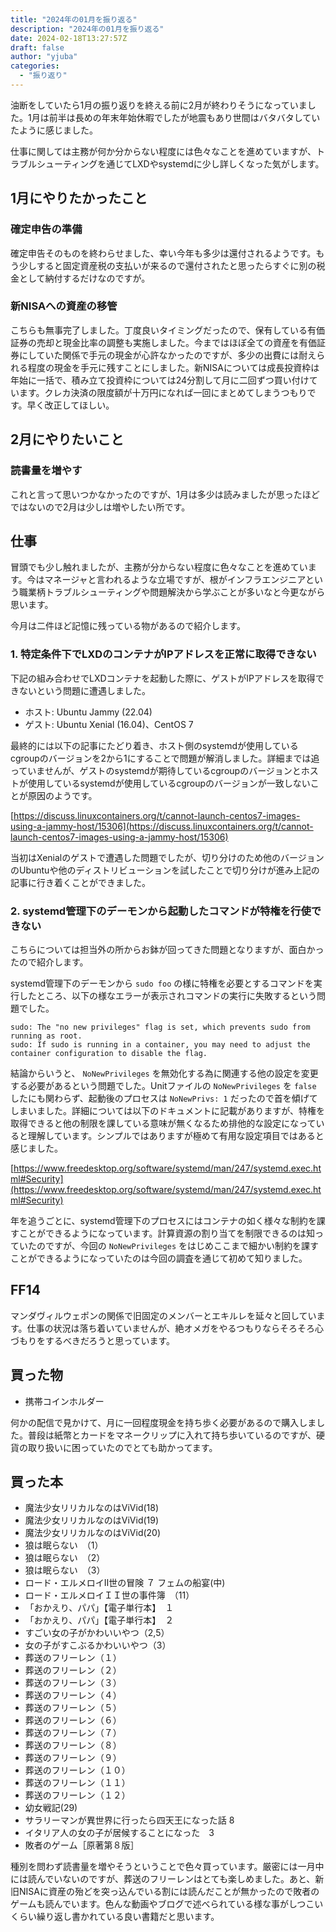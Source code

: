 ```yaml
---
title: "2024年の01月を振り返る"
description: "2024年の01月を振り返る"
date: 2024-02-18T13:27:57Z
draft: false
author: "yjuba"
categories:
  - "振り返り"
---
```


油断をしていたら1月の振り返りを終える前に2月が終わりそうになっていました。1月は前半は長めの年末年始休暇でしたが地震もあり世間はバタバタしていたように感じました。

仕事に関しては主務が何か分からない程度には色々なことを進めていますが、トラブルシューティングを通じてLXDやsystemdに少し詳しくなった気がします。

## 1月にやりたかったこと

### 確定申告の準備
確定申告そのものを終わらせました、幸い今年も多少は還付されるようです。もう少しすると固定資産税の支払いが来るので還付されたと思ったらすぐに別の税金として納付するだけなのですが。

### 新NISAへの資産の移管
こちらも無事完了しました。丁度良いタイミングだったので、保有している有価証券の売却と現金比率の調整も実施しました。今まではほぼ全ての資産を有価証券にしていた関係で手元の現金が心許なかったのですが、多少の出費には耐えられる程度の現金を手元に残すことにしました。新NISAについては成長投資枠は年始に一括で、積み立て投資枠については24分割して月に二回ずつ買い付けています。クレカ決済の限度額が十万円になれば一回にまとめてしまうつもりです。早く改正してほしい。

## 2月にやりたいこと

### 読書量を増やす
これと言って思いつかなかったのですが、1月は多少は読みましたが思ったほどではないので2月は少しは増やしたい所です。

## 仕事
冒頭でも少し触れましたが、主務が分からない程度に色々なことを進めています。今はマネージャと言われるような立場ですが、根がインフラエンジニアという職業柄トラブルシューティングや問題解決から学ぶことが多いなと今更ながら思います。

今月は二件ほど記憶に残っている物があるので紹介します。

### 1. 特定条件下でLXDのコンテナがIPアドレスを正常に取得できない
下記の組み合わせでLXDコンテナを起動した際に、ゲストがIPアドレスを取得できないという問題に遭遇しました。

- ホスト: Ubuntu Jammy  (22.04) 
- ゲスト: Ubuntu Xenial (16.04)、CentOS 7

最終的には以下の記事にたどり着き、ホスト側のsystemdが使用しているcgroupのバージョンを2から1にすることで問題が解消しました。詳細までは追っていませんが、ゲストのsystemdが期待しているcgroupのバージョンとホストが使用しているsystemdが使用しているcgroupのバージョンが一致しないことが原因のようです。

[https://discuss.linuxcontainers.org/t/cannot-launch-centos7-images-using-a-jammy-host/15306](https://discuss.linuxcontainers.org/t/cannot-launch-centos7-images-using-a-jammy-host/15306)

当初はXenialのゲストで遭遇した問題でしたが、切り分けのため他のバージョンのUbuntuや他のディストリビューションを試したことで切り分けが進み上記の記事に行き着くことができました。

### 2. systemd管理下のデーモンから起動したコマンドが特権を行使できない
こちらについては担当外の所からお鉢が回ってきた問題となりますが、面白かったので紹介します。

systemd管理下のデーモンから `sudo foo` の様に特権を必要とするコマンドを実行したところ、以下の様なエラーが表示されコマンドの実行に失敗するという問題でした。

```
sudo: The "no new privileges" flag is set, which prevents sudo from running as root.
sudo: If sudo is running in a container, you may need to adjust the container configuration to disable the flag.
```

結論からいうと、 `NoNewPrivileges` を無効化する為に関連する他の設定を変更する必要があるという問題でした。Unitファイルの `NoNewPrivileges` を `false` したにも関わらず、起動後のプロセスは `NoNewPrivs: 1` だったので首を傾げてしまいました。詳細については以下のドキュメントに記載がありますが、特権を取得できると他の制限を課している意味が無くなるため排他的な設定になっていると理解しています。シンプルではありますが極めて有用な設定項目ではあると感じました。

[https://www.freedesktop.org/software/systemd/man/247/systemd.exec.html#Security](https://www.freedesktop.org/software/systemd/man/247/systemd.exec.html#Security)

年を追うごとに、systemd管理下のプロセスにはコンテナの如く様々な制約を課すことができるようになっています。計算資源の割り当てを制限できるのは知っていたのですが、今回の `NoNewPrivileges` をはじめここまで細かい制約を課すことができるようになっていたのは今回の調査を通じて初めて知りました。

## FF14
マンダヴィルウェポンの関係で旧固定のメンバーとエキルレを延々と回しています。仕事の状況は落ち着いていませんが、絶オメガをやるつもりならそろそろ心づもりをするべきだろうと思っています。

## 買った物
- 携帯コインホルダー

何かの配信で見かけて、月に一回程度現金を持ち歩く必要があるので購入しました。普段は紙幣とカードをマネークリップに入れて持ち歩いているのですが、硬貨の取り扱いに困っていたのでとても助かってます。

## 買った本
- 魔法少女リリカルなのはViVid(18) 
- 魔法少女リリカルなのはViVid(19) 
- 魔法少女リリカルなのはViVid(20) 
- 狼は眠らない　（1）
- 狼は眠らない　（2）
- 狼は眠らない　（3）
- ロード・エルメロイII世の冒険 ７ フェムの船宴(中)
- ロード・エルメロイＩＩ世の事件簿　（11）
- 「おかえり、パパ」【電子単行本】　１
- 「おかえり、パパ」【電子単行本】　２
- すごい女の子がかわいいやつ（2,5）
- 女の子がすこぶるかわいいやつ（3）
- 葬送のフリーレン（１）
- 葬送のフリーレン（２）
- 葬送のフリーレン（３）
- 葬送のフリーレン（４）
- 葬送のフリーレン（５）
- 葬送のフリーレン（６）
- 葬送のフリーレン（７）
- 葬送のフリーレン（８）
- 葬送のフリーレン（９）
- 葬送のフリーレン（１０）
- 葬送のフリーレン（１１）
- 葬送のフリーレン（１２）
- 幼女戦記(29)
- サラリーマンが異世界に行ったら四天王になった話 8
- イタリア人の女の子が居候することになった　3
- 敗者のゲーム［原著第８版］

種別を問わず読書量を増やそうということで色々買っています。厳密には一月中には読んでいないのですが、葬送のフリーレンはとても楽しめました。あと、新旧NISAに資産の殆どを突っ込んでいる割には読んだことが無かったので敗者のゲームも読んでいます。色んな動画やブログで述べられている様な事がしつこいくらい繰り返し書かれている良い書籍だと思います。
